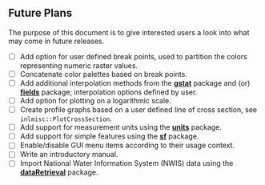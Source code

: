 ## Future Plans

The purpose of this document is to give interested users a look into what may come in future releases.

- [ ] Add option for user defined break points, used to partition the colors representing numeric raster values.
- [ ] Concatenate color palettes based on break points.
- [ ] Add additional interpolation methods from the [**gstat**](https://CRAN.R-project.org/package=gstat) package
      and (or) [**fields**](https://CRAN.R-project.org/package=fields) package;
      interpolation options defined by user.
- [ ] Add option for plotting on a logarithmic scale.
- [ ] Create profile graphs based on a user defined line of cross section, see `inlmisc::PlotCrossSection`.
- [ ] Add support for measurement units using the [**units**](https://CRAN.R-project.org/package=units) package.
- [ ] Add support for simple features using the [**sf**](https://CRAN.R-project.org/package=sf) package.
- [ ] Enable/disable GUI menu items according to their usage context.
- [ ] Write an introductory manual.
- [ ] Import National Water Information System (NWIS) data using the
      [**dataRetrieval**](https://CRAN.R-project.org/package=dataRetrieval) package.
